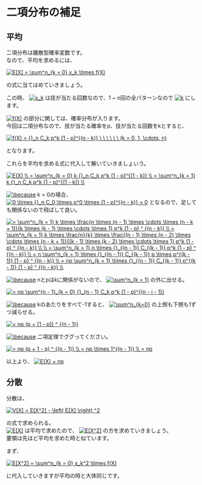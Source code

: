 # 二項分布の補足

## 平均

二項分布は離散型確率変数です。  
なので、平均を求めるには、

<a href="https://www.codecogs.com/eqnedit.php?latex=E[X]&space;=&space;\sum^n_{k&space;=&space;0}&space;x_k&space;\times&space;f(X)" target="_blank"><img src="https://latex.codecogs.com/gif.latex?E[X]&space;=&space;\sum^n_{k&space;=&space;0}&space;x_k&space;\times&space;f(X)" title="E[X] = \sum^n_{k = 0} x_k \times f(X)" /></a>

の式に当てはめていきましょう。

この時、
<a href="https://www.codecogs.com/eqnedit.php?latex=x_k" target="_blank"><img src="https://latex.codecogs.com/gif.latex?x_k" title="x_k" /></a>
は技が当たる回数なので、1 ~ n回の全パターンなので
<a href="https://www.codecogs.com/eqnedit.php?latex=k" target="_blank"><img src="https://latex.codecogs.com/gif.latex?k" title="k" /></a>
にします。

<a href="https://www.codecogs.com/eqnedit.php?latex=f(X)" target="_blank"><img src="https://latex.codecogs.com/gif.latex?f(X)" title="f(X)" /></a>
の部分に関しては、確率分布が入ります。  
今回は二項分布なので、技が当たる確率をp、技が当たる回数をkとすると、  

<a href="https://www.codecogs.com/eqnedit.php?latex=f(X)&space;=&space;{}_n&space;C_k&space;p^k&space;(1&space;-&space;p)^{(n&space;-&space;k)}&space;\&space;\&space;\&space;\&space;\&space;\&space;(k&space;=&space;0,&space;1,&space;\cdots,&space;n)" target="_blank"><img src="https://latex.codecogs.com/gif.latex?f(X)&space;=&space;{}_n&space;C_k&space;p^k&space;(1&space;-&space;p)^{(n&space;-&space;k)}&space;\&space;\&space;\&space;\&space;\&space;\&space;(k&space;=&space;0,&space;1,&space;\cdots,&space;n)" title="f(X) = {}_n C_k p^k (1 - p)^{(n - k)} \ \ \ \ \ \ (k = 0, 1, \cdots, n)" /></a>

となります。

これらを平均を求める式に代入して解いていきましょいう。

<a href="https://www.codecogs.com/eqnedit.php?latex=E(X)&space;\\&space;=&space;\sum^n_{k&space;=&space;0}&space;k&space;{}_n&space;C_k&space;p^k&space;(1&space;-&space;p)^{(1&space;-&space;k)}&space;\\&space;=&space;\sum^n_{k&space;=&space;1}&space;k&space;{}_n&space;C_k&space;p^k&space;(1&space;-&space;p)^{(1&space;-&space;k)}&space;\\" target="_blank"><img src="https://latex.codecogs.com/gif.latex?E(X)&space;\\&space;=&space;\sum^n_{k&space;=&space;0}&space;k&space;{}_n&space;C_k&space;p^k&space;(1&space;-&space;p)^{(1&space;-&space;k)}&space;\\&space;=&space;\sum^n_{k&space;=&space;1}&space;k&space;{}_n&space;C_k&space;p^k&space;(1&space;-&space;p)^{(1&space;-&space;k)}&space;\\" title="E(X) \\ = \sum^n_{k = 0} k {}_n C_k p^k (1 - p)^{(1 - k)} \\ = \sum^n_{k = 1} k {}_n C_k p^k (1 - p)^{(1 - k)} \\" /></a>

<a href="https://www.codecogs.com/eqnedit.php?latex=\because" target="_blank"><img src="https://latex.codecogs.com/gif.latex?\because" title="\because" /></a>
k = 0の場合、
<a href="https://www.codecogs.com/eqnedit.php?latex=0&space;\times&space;{}_n&space;C_0&space;\times&space;p^0&space;\times&space;(1&space;-&space;p)^{(n&space;-&space;k)}&space;=&space;0" target="_blank"><img src="https://latex.codecogs.com/gif.latex?0&space;\times&space;{}_n&space;C_0&space;\times&space;p^0&space;\times&space;(1&space;-&space;p)^{(n&space;-&space;k)}&space;=&space;0" title="0 \times {}_n C_0 \times p^0 \times (1 - p)^{(n - k)} = 0" /></a>
となるので、足しても関係ないので飛ばして良い。

<a href="https://www.codecogs.com/eqnedit.php?latex==&space;\sum^n_{k&space;=&space;1}&space;k&space;\times&space;\frac{n&space;\times&space;(n&space;-&space;1)&space;\times&space;\cdots&space;\times&space;(n&space;-&space;k&space;&plus;&space;1)}{k&space;\times&space;(k&space;-&space;1)&space;\times&space;\cdots&space;\times&space;1}&space;p^k&space;(1&space;-&space;p)&space;^&space;{(n&space;-&space;k)}&space;\\&space;=&space;\sum^n_{k&space;=&space;1}&space;k&space;\times&space;\frac{n}{k}&space;\times&space;\frac{(n&space;-&space;1)&space;\times&space;(n&space;-&space;2)&space;\times&space;\cdots&space;\times&space;(n&space;-&space;k&space;&plus;&space;1)}{(k&space;-&space;1)&space;\times&space;(k&space;-&space;2)&space;\times&space;\cdots&space;\times&space;1}&space;p^k&space;(1&space;-&space;p)&space;^&space;{(n&space;-&space;k)}&space;\\&space;\\&space;=&space;\sum^n_{k&space;=&space;1}&space;n&space;\times&space;{}_{(n&space;-&space;1)}&space;C_{(k&space;-&space;1)}&space;p^k&space;(1&space;-&space;p)&space;^&space;{(n&space;-&space;k)}&space;\\&space;=&space;n&space;\sum^n_{k&space;=&space;1}&space;\times&space;{}_{(n&space;-&space;1)}&space;C_{(k&space;-&space;1)}&space;p&space;\times&space;p^{(k&space;-&space;1)}&space;(1&space;-&space;p)&space;^&space;{(n&space;-&space;k)}&space;\\&space;=&space;np&space;\sum^n_{k&space;=&space;1}&space;\times&space;{}_{(n&space;-&space;1)}&space;C_{(k&space;-&space;1)}&space;p^{(k&space;-&space;1)}&space;(1&space;-&space;p)&space;^&space;{(n&space;-&space;k)}&space;\\" target="_blank"><img src="https://latex.codecogs.com/gif.latex?=&space;\sum^n_{k&space;=&space;1}&space;k&space;\times&space;\frac{n&space;\times&space;(n&space;-&space;1)&space;\times&space;\cdots&space;\times&space;(n&space;-&space;k&space;&plus;&space;1)}{k&space;\times&space;(k&space;-&space;1)&space;\times&space;\cdots&space;\times&space;1}&space;p^k&space;(1&space;-&space;p)&space;^&space;{(n&space;-&space;k)}&space;\\&space;=&space;\sum^n_{k&space;=&space;1}&space;k&space;\times&space;\frac{n}{k}&space;\times&space;\frac{(n&space;-&space;1)&space;\times&space;(n&space;-&space;2)&space;\times&space;\cdots&space;\times&space;(n&space;-&space;k&space;&plus;&space;1)}{(k&space;-&space;1)&space;\times&space;(k&space;-&space;2)&space;\times&space;\cdots&space;\times&space;1}&space;p^k&space;(1&space;-&space;p)&space;^&space;{(n&space;-&space;k)}&space;\\&space;\\&space;=&space;\sum^n_{k&space;=&space;1}&space;n&space;\times&space;{}_{(n&space;-&space;1)}&space;C_{(k&space;-&space;1)}&space;p^k&space;(1&space;-&space;p)&space;^&space;{(n&space;-&space;k)}&space;\\&space;=&space;n&space;\sum^n_{k&space;=&space;1}&space;\times&space;{}_{(n&space;-&space;1)}&space;C_{(k&space;-&space;1)}&space;p&space;\times&space;p^{(k&space;-&space;1)}&space;(1&space;-&space;p)&space;^&space;{(n&space;-&space;k)}&space;\\&space;=&space;np&space;\sum^n_{k&space;=&space;1}&space;\times&space;{}_{(n&space;-&space;1)}&space;C_{(k&space;-&space;1)}&space;p^{(k&space;-&space;1)}&space;(1&space;-&space;p)&space;^&space;{(n&space;-&space;k)}&space;\\" title="= \sum^n_{k = 1} k \times \frac{n \times (n - 1) \times \cdots \times (n - k + 1)}{k \times (k - 1) \times \cdots \times 1} p^k (1 - p) ^ {(n - k)} \\ = \sum^n_{k = 1} k \times \frac{n}{k} \times \frac{(n - 1) \times (n - 2) \times \cdots \times (n - k + 1)}{(k - 1) \times (k - 2) \times \cdots \times 1} p^k (1 - p) ^ {(n - k)} \\ \\ = \sum^n_{k = 1} n \times {}_{(n - 1)} C_{(k - 1)} p^k (1 - p) ^ {(n - k)} \\ = n \sum^n_{k = 1} \times {}_{(n - 1)} C_{(k - 1)} p \times p^{(k - 1)} (1 - p) ^ {(n - k)} \\ = np \sum^n_{k = 1} \times {}_{(n - 1)} C_{(k - 1)} p^{(k - 1)} (1 - p) ^ {(n - k)} \\" /></a>

<a href="https://www.codecogs.com/eqnedit.php?latex=\because" target="_blank"><img src="https://latex.codecogs.com/gif.latex?\because" title="\because" /></a>
nとpはkに関係がないので、
<a href="https://www.codecogs.com/eqnedit.php?latex=\sum^n_{k&space;=&space;1}" target="_blank"><img src="https://latex.codecogs.com/gif.latex?\sum^n_{k&space;=&space;1}" title="\sum^n_{k = 1}" /></a>
の外に出せる。

<a href="https://www.codecogs.com/eqnedit.php?latex==&space;np&space;\sum^{n&space;-&space;1}_{k&space;=&space;0}&space;{}_{n&space;-&space;1}&space;C_k&space;p^k&space;(1&space;-&space;p)^{(n&space;-&space;i&space;-&space;1)}" target="_blank"><img src="https://latex.codecogs.com/gif.latex?=&space;np&space;\sum^{n&space;-&space;1}_{k&space;=&space;0}&space;{}_{n&space;-&space;1}&space;C_k&space;p^k&space;(1&space;-&space;p)^{(n&space;-&space;i&space;-&space;1)}" title="= np \sum^{n - 1}_{k = 0} {}_{n - 1} C_k p^k (1 - p)^{(n - i - 1)}" /></a>

<a href="https://www.codecogs.com/eqnedit.php?latex=\because" target="_blank"><img src="https://latex.codecogs.com/gif.latex?\because" title="\because" /></a>
kのあたりをすべて-1すると、
<a href="https://www.codecogs.com/eqnedit.php?latex=\sum^n_{k=0}" target="_blank"><img src="https://latex.codecogs.com/gif.latex?\sum^n_{k=0}" title="\sum^n_{k=0}" /></a>
の上側も下側も1ずつ減らせる。  

<a href="https://www.codecogs.com/eqnedit.php?latex==&space;np&space;(p&space;&plus;&space;(1&space;-&space;p))&space;^&space;{(n&space;-&space;1)}" target="_blank"><img src="https://latex.codecogs.com/gif.latex?=&space;np&space;(p&space;&plus;&space;(1&space;-&space;p))&space;^&space;{(n&space;-&space;1)}" title="= np (p + (1 - p)) ^ {(n - 1)}" /></a>

<a href="https://www.codecogs.com/eqnedit.php?latex=\because" target="_blank"><img src="https://latex.codecogs.com/gif.latex?\because" title="\because" /></a>
二項定理でググってください。

<a href="https://www.codecogs.com/eqnedit.php?latex==&space;np&space;(p&space;&plus;&space;1&space;-&space;p)&space;^&space;{(n&space;-&space;1)}&space;\\&space;=&space;np&space;\times&space;1^{(n&space;-&space;1)}&space;\\&space;=&space;np" target="_blank"><img src="https://latex.codecogs.com/gif.latex?=&space;np&space;(p&space;&plus;&space;1&space;-&space;p)&space;^&space;{(n&space;-&space;1)}&space;\\&space;=&space;np&space;\times&space;1^{(n&space;-&space;1)}&space;\\&space;=&space;np" title="= np (p + 1 - p) ^ {(n - 1)} \\ = np \times 1^{(n - 1)} \\ = np" /></a>

以上より、
<a href="https://www.codecogs.com/eqnedit.php?latex=E(X)&space;=&space;np" target="_blank"><img src="https://latex.codecogs.com/gif.latex?E(X)&space;=&space;np" title="E(X) = np" /></a>

## 分散

分散は、

<a href="https://www.codecogs.com/eqnedit.php?latex=V[X]&space;=&space;E[X^2]&space;-&space;\left(&space;E[X]&space;\right)&space;^2" target="_blank"><img src="https://latex.codecogs.com/gif.latex?V[X]&space;=&space;E[X^2]&space;-&space;\left(&space;E[X]&space;\right)&space;^2" title="V[X] = E[X^2] - \left( E[X] \right) ^2" /></a>

の式で求められる。  
<a href="https://www.codecogs.com/eqnedit.php?latex=E[X]" target="_blank"><img src="https://latex.codecogs.com/gif.latex?E[X]" title="E[X]" /></a>
は平均で求めたので、
<a href="https://www.codecogs.com/eqnedit.php?latex=E[X^2]" target="_blank"><img src="https://latex.codecogs.com/gif.latex?E[X^2]" title="E[X^2]" /></a>
の方を求めていきましょう。  
要領は先ほど平均を求めた時と似ています。

まず、

<a href="https://www.codecogs.com/eqnedit.php?latex=E[X^2]&space;=&space;\sum^n_{k&space;=&space;0}&space;x_k^2&space;\times&space;f(X)" target="_blank"><img src="https://latex.codecogs.com/gif.latex?E[X^2]&space;=&space;\sum^n_{k&space;=&space;0}&space;x_k^2&space;\times&space;f(X)" title="E[X^2] = \sum^n_{k = 0} x_k^2 \times f(X)" /></a>

に代入していきますが平均の時と大体同じです。
